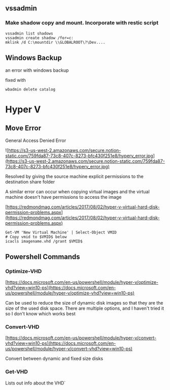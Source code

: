 ## vssadmin

### Make shadow copy and mount. Incorporate with restic script

    vssadmin list shadows
    vssadmin create shadow /for=c:
    mklink /d C:\mountdir \\GLOBALROOT\?\Dev....

## Windows Backup

an error with windows backup

fixed with

    wbadmin delete catalog

# Hyper V

## Move Error

General Access Denied Error

![https://s3-us-west-2.amazonaws.com/secure.notion-static.com/759fda87-73c8-407c-8273-bfc430f251e8/hyperv_error.jpg](https://s3-us-west-2.amazonaws.com/secure.notion-static.com/759fda87-73c8-407c-8273-bfc430f251e8/hyperv_error.jpg)

Resolved by giving the source machine explicit permissions to the destination
share folder

A similar error can occur when copying virtual images and the virtual machine
doesn't have permissions to access the image

[https://redmondmag.com/articles/2017/08/02/hyper-v-virtual-hard-disk-permission-problems.aspx](https://redmondmag.com/articles/2017/08/02/hyper-v-virtual-hard-disk-permission-problems.aspx)

    Get-VM 'New Virtual Machine' | Select-Object VMID
    # Copy vmid to $VMID$ below
    icacls imagename.vhd /grant $VMID$

## Powershell Commands

### Optimize-VHD

[https://docs.microsoft.com/en-us/powershell/module/hyper-v/optimize-vhd?view=win10-ps](https://docs.microsoft.com/en-us/powershell/module/hyper-v/optimize-vhd?view=win10-ps)

Can be used to reduce the size of dynamic disk images so that they are the size
of the used disk space. There are multiple options, and I haven't tried it so I
don't know which works best

### Convert-VHD

[https://docs.microsoft.com/en-us/powershell/module/hyper-v/convert-vhd?view=win10-ps](https://docs.microsoft.com/en-us/powershell/module/hyper-v/convert-vhd?view=win10-ps)

Convert between dynamic and fixed size disks

### Get-VHD

Lists out info about the VHD`
